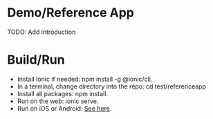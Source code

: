 # Demo/Reference App

TODO: Add introduction

# Build/Run 
- Install Ionic if needed: npm install -g @ionic/cli.
- In a terminal, change directory into the repo: cd test/referenceapp
- Install all packages: npm install.
- Run on the web: ionic serve.
- Run on iOS or Android: [See here](https://ionicframework.com/docs/developing/previewing).
